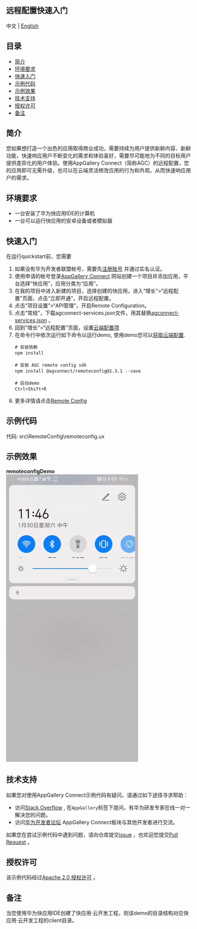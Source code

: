 ## 远程配置快速入门

中文 | [English](./README.md)

## 目录

 * [简介](#简介)
 * [环境要求](#环境要求)
 * [快速入门](#快速入门)
 * [示例代码](#示例代码)
 * [示例效果](#示例效果)
 * [技术支持](#技术支持)
 * [授权许可](#授权许可)
 * [备注](#备注)

## 简介
您如果想打造一个出色的应用取得商业成功，需要持续为用户提供新鲜内容、新鲜功能，快速响应用户不断变化的需求和体验喜好，需要尽可能地为不同的目标用户提供差异化的用户体验。使用AppGallery Connect（简称AGC）的远程配置，您的应用即可无需升级，也可以在云端灵活修改应用的行为和外观，从而快速响应用户的需求。

## 环境要求
* 一台安装了华为快应用IDE的计算机
* 一台可以运行快应用的安卓设备或者模拟器

## 快速入门
在运行quickstart前，您需要
1. 如果没有华为开发者联盟帐号，需要先[注册账号](https://developer.huawei.com/consumer/cn/doc/start/registration-and-verification-0000001053628148) 并通过实名认证。
2. 使用申请的帐号登录[AppGallery Connect](https://developer.huawei.com/consumer/cn/service/josp/agc/index.html#/) 网站创建一个项目并添加应用，平台选择“快应用”，应用分类为“应用”。
3. 在我的项目中进入新建的项目，选择创建的快应用，进入“增长”>“远程配置”页面，点击“立即开通”，开启远程配置。
4. 点击“项目设置”>“API管理”，开启Remote Configuration。
5. 点击“常规”，下载agconnect-services.json文件，用其替换[agconnect-services.json](./agconnect-services.json) 。
6. 回到“增长”>“远程配置”页面，设置[云端配置项](https://developer.huawei.com/consumer/cn/doc/development/AppGallery-connect-Guides/agc-remoteconfig-web-cloudconfig-0000001056699160)
7. 在命令行中依次运行如下命令以运行demo, 使用demo您可以[获取云端配置](https://developer.huawei.com/consumer/cn/doc/development/AppGallery-connect-Guides/agc-remoteconfig-web-obtainconfig-0000001056621220).
    ``` 
    # 安装依赖
    npm install
    
    # 安装 AGC remote config sdk
    npm install @agconnect/remoteconfig@1.3.1 --save
    
    # 启动demo
    Ctrl+Shift+R
    ```
8. 更多详情请点击[Remote Config]()

## 示例代码

代码: src\RemoteConfig\remoteconfig.ux

## 示例效果

**remoteconfigDemo**</br>
<img src="image/remoteconfigQuickApp.gif" alt="remoteconfigDemo" height="782"/>

## 技术支持

如果您对使用AppGallery Connect示例代码有疑问，请通过如下途径寻求帮助：
- 访问[Stack Overflow](https://stackoverflow.com/) , 在`AppGallery`标签下提问，有华为研发专家在线一对一解决您的问题。
- 访问[华为开发者论坛](https://forums.developer.huawei.com/forumPortal/en/home) AppGallery Connect板块与其他开发者进行交流。

如果您在尝试示例代码中遇到问题，请向仓库提交[issue](https://github.com/AppGalleryConnect/agc-demos/issues) ，也欢迎您提交[Pull Request](https://github.com/AppGalleryConnect/agc-demos/pulls) 。

## 授权许可
该示例代码经过[Apache 2.0 授权许可](http://www.apache.org/licenses/LICENSE-2.0) 。

## 备注
当您使用华为快应用IDE创建了快应用·云开发工程，则该demo的目录结构对应快应用·云开发工程的client目录。
